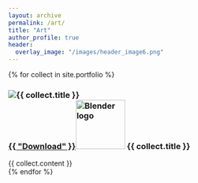 ```yaml
---
layout: archive
permalink: /art/
title: "Art"
author_profile: true
header:
  overlay_image: "/images/header_image6.png"
---
```



{% for collect in site.portfolio %}
  <div class="collection">
    <h3><img src="{{ site.url }}{{site.baseurl }}/{{collect.image_path}}" alt="{{ collect.title }}" />  <br>
  <a href="https://github.com/scotttmoen/Art">{{ "Download" }}</a><img src="{{ site.url }}{{site.baseurl }}/images/blenderlogocolor.png" alt="Blender logo" width="100"/>  {{ collect.title }}</h3>
    {{ collect.content }}
  </div>
{% endfor %}
